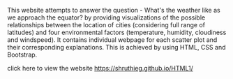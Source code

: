 
This website attempts to answer the question - What's the weather like as we approach the equator? by providing visualizations of the possible relationships between the location of cities (considering full range of latitudes) and four environmental factors (temperature, humidity, cloudiness and windspeed). It contains individual webpage for each scatter plot and their corresponding explanations. This is achieved by using HTML, CSS and Bootstrap.


click here to view the website https://shruthieg.github.io/HTML1/

